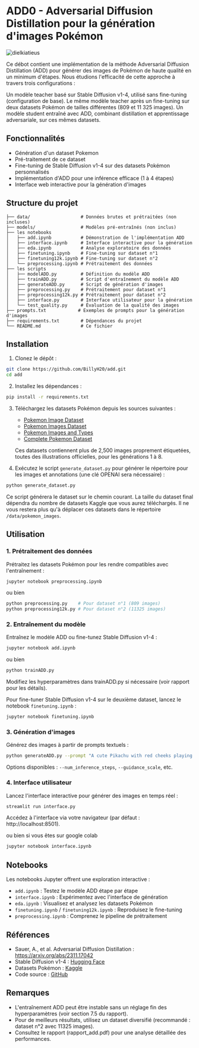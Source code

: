 # ADD0 - Adversarial Diffusion Distillation pour la génération d'images Pokémon

![dielkiatieus](https://github.com/user-attachments/assets/e95e3396-5087-4fbb-ade3-9fc033a62097)


Ce débot contient une implémentation de la méthode Adversarial Diffusion Distillation (ADD) pour générer des images de Pokémon de haute qualité en un minimum d'étapes. Nous étudions l'efficacité de cette approche à travers trois configurations :

Un modèle teacher basé sur Stable Diffusion v1-4, utilisé sans fine-tuning (configuration de base).
Le même modèle teacher après un fine-tuning sur deux datasets Pokémon de tailles différentes (809 et 11 325 images).
Un modèle student entraîné avec ADD, combinant distillation et apprentissage adversariale, sur ces mêmes datasets.

## Fonctionnalités

- Génération d'un dataset Pokemon 
- Pré-traitement de ce dataset
- Fine-tuning de Stable Diffusion v1-4 sur des datasets Pokémon personnalisés
- Implémentation d'ADD pour une inférence efficace (1 à 4 étapes)
- Interface web interactive pour la génération d'images

## Structure du projet

```
├── data/                   # Données brutes et prétraitées (non incluses)
├── models/                 # Modèles pré-entraînés (non inclus)
├── les notebooks          
│   ├── add.ipynb           # Démonstration de l'implémentation ADD
│   ├── interface.ipynb     # Interface interactive pour la génération
│   ├── eda.ipynb           # Analyse exploratoire des données
│   ├── finetuning.ipynb    # Fine-tuning sur dataset n°1
│   ├── finetuning12k.ipynb # Fine-tuning sur dataset n°2
│   └── preprocessing.ipynb # Prétraitement des données
├── les scripts             
│   ├── modelADD.py         # Définition du modèle ADD
│   ├── trainADD.py         # Script d'entraînement du modèle ADD
│   ├── generateADD.py      # Script de génération d'images
│   ├── preprocessing.py    # Prétraitement pour dataset n°1
│   ├── preprocessing12k.py # Prétraitement pour dataset n°2
│   ├── interface.py        # Interface utilisateur pour la génération
│   └── test_quality.py     # Évaluation de la qualité des images
├── prompts.txt            # Exemples de prompts pour la génération d'images
├── requirements.txt        # Dépendances du projet
└── README.md               # Ce fichier
```

## Installation

1. Clonez le dépôt :
```bash
git clone https://github.com/BillyH20/add.git
cd add
```

2. Installez les dépendances :
```bash
pip install -r requirements.txt
```

3. Téléchargez les datasets Pokémon depuis les sources suivantes :
   - [Pokemon Image Dataset](https://www.kaggle.com/datasets/hlrhegemony/pokemon-image-dataset)
   - [Pokemon Images Dataset](https://www.kaggle.com/datasets/kvpratama/pokemon-images-dataset)
   - [Pokemon Images and Types](https://www.kaggle.com/datasets/vishalsubbiah/pokemon-images-and-types)
   - [Complete Pokemon Dataset](https://www.kaggle.com/datasets/mariotormo/complete-pokemon-dataset-updated-090420)

   Ces datasets contiennent plus de 2,500 images proprement étiquetées, toutes des illustrations officielles, pour les générations 1 à 8.

4. Exécutez le script `generate_dataset.py` pour générer le répertoire pour les images et annotations (une clé OPENAI sera nécessaire) :
```bash
python generate_dataset.py
```
Ce script générera le dataset sur le chemin courant. La taille du dataset final dépendra du nombre de datasets Kaggle que vous aurez téléchargés. Il ne vous restera plus qu'à déplacer ces datasets dans le répertoire `/data/pokemon_images`.

## Utilisation

### 1. Prétraitement des données

Prétraitez les datasets Pokémon pour les rendre compatibles avec l'entraînement :

```bash
jupyter notebook preprocessing.ipynb
```

ou bien

```bash
python preprocessing.py    # Pour dataset n°1 (809 images)
python preprocessing12k.py # Pour dataset n°2 (11325 images)
```

### 2. Entraînement du modèle

Entraînez le modèle ADD ou fine-tunez Stable Diffusion v1-4 :

```bash
jupyter notebook add.ipynb
```

ou bien

```bash
python trainADD.py
```

Modifiez les hyperparamètres dans trainADD.py si nécessaire (voir rapport pour les détails).

Pour fine-tuner Stable Diffusion v1-4 sur le deuxième dataset, lancez le notebook `finetuning.ipynb` :
```bash
jupyter notebook finetuning.ipynb
```

### 3. Génération d'images

Générez des images à partir de prompts textuels :

```bash
python generateADD.py --prompt "A cute Pikachu with red cheeks playing in a grassy field"
```

Options disponibles : `--num_inference_steps`, `--guidance_scale`, etc.

### 4. Interface utilisateur

Lancez l'interface interactive pour générer des images en temps réel :

```bash
streamlit run interface.py
```

Accédez à l'interface via votre navigateur (par défaut : http://localhost:8501).

ou bien si vous êtes sur google colab 

```bash
jupyter notebook interface.ipynb
```

## Notebooks

Les notebooks Jupyter offrent une exploration interactive :

- `add.ipynb` : Testez le modèle ADD étape par étape
- `interface.ipynb` : Expérimentez avec l'interface de génération
- `eda.ipynb` : Visualisez et analysez les datasets Pokémon
- `finetuning.ipynb` / `finetuning12k.ipynb` : Reproduisez le fine-tuning
- `preprocessing.ipynb` : Comprenez le pipeline de prétraitement

## Références

- Sauer, A., et al. Adversarial Diffusion Distillation : https://arxiv.org/abs/2311.17042
- Stable Diffusion v1-4 : [Hugging Face](https://huggingface.co/CompVis/stable-diffusion-v1-4)
- Datasets Pokémon : [Kaggle](https://www.kaggle.com/datasets)
- Code source : [GitHub](https://github.com/BillyH20/add)

## Remarques

- L'entraînement ADD peut être instable sans un réglage fin des hyperparamètres (voir section 7.5 du rapport).
- Pour de meilleurs résultats, utilisez un dataset diversifié (recommandé : dataset n°2 avec 11325 images).
- Consultez le rapport (rapport_add.pdf) pour une analyse détaillée des performances.
